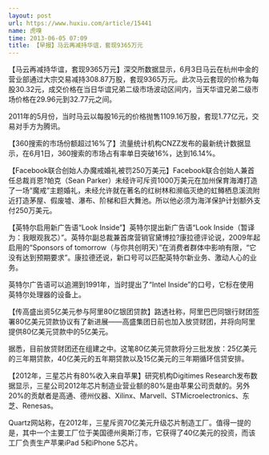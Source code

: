 ```yaml
---
layout: post
url: https://www.huxiu.com/article/15441
name: 虎嗅
time: 2013-06-05 07:09
title: 【早报】马云再减持华谊，套现9365万元
---
```

【马云再减持华谊，套现9365万元】深交所数据显示，6月3日马云在杭州中金的营业部通过大宗交易减持308.87万股，套现9365万元。此次马云套现的价格为每股30.32元，成交价格在当日华谊兄弟二级市场波动区间内，当天华谊兄弟二级市场价格在29.96元到32.77元之间。

2011年的5月份，当时马云以每股16元的价格抛售1109.16万股，套现1.77亿元，交易对手方为腾讯。

【360搜索的市场份额超过16%了】流量统计机构CNZZ发布的最新统计数据显示，在6月1日，360搜索的市场占有率单日突破16%，达到16.14%。

【Facebook联合创始人办魔戒婚礼被罚250万美元】Facebook联合创始人兼首任总裁肖恩?帕克（Sean Parker）未经许可斥资1000万美元在加州保育海滩打造了一场“魔戒”主题婚礼，未经允许就在著名的红树林和濒临灭绝的虹鳟栖息溪流附近打造茅屋、假废墟、瀑布、阶梯和巨大舞池。所以他必须为海洋保护计划额外支付250万美元。

【英特尔启用新广告语“Look Inside”】英特尔提出新广告语“Look Inside（暂译为：我眼观我芯）”。英特尔副总裁兼首席营销官黛博拉?康拉德评论说，2009年起启用的“Sponsors of tomorrow（与你共创明天）”在消费者群体中影响有限，“它没有达到预期要求”。康拉德还说，新口号可以匹配英特尔新业务、激动人心的业务。

英特尔广告语可以追溯到1991年，当时提出了“Intel Inside”的口号，它标在使用英特尔处理器的设备上。

【传高盛出资5亿美元参与阿里80亿银团贷款】路透社称，阿里巴巴同银行财团签署80亿美元贷款协议有了新进展——高盛集团日前也加入放贷财团，并将向阿里提供80亿美元贷款中的5亿美元。

据悉，目前放贷财团还在组建之中。这笔80亿美元贷款将分三批发放：25亿美元的三年期贷款，40亿美元的五年期贷款以及15亿美元的三年期循环信贷安排。

【2012年，三星芯片有80%收入来自苹果】研究机构Digitimes Research发布数据显示，三星公司2012年芯片制造业营业额的80%是由苹果公司贡献的。另外20%的贡献者是高通、德州仪器、Xilinx、Marvell、STMicroelectronics、东芝、Renesas。

Quartz网站称，在2012年，三星斥资70亿美元升级芯片制造工厂。值得一提的是，其中一个主要工厂位于美国德州奥斯汀市，它获得了40亿美元的投资，而该工厂负责生产苹果iPad 5和iPhone 5芯片。

